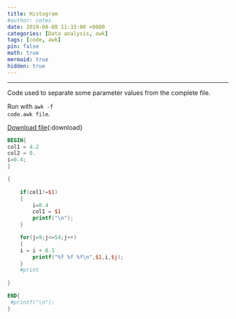 ```yaml
---
title: Histogram
#author: cotes
date: 2019-08-08 11:33:00 +0800
categories: [Data analysis, awk]
tags: [code, awk]
pin: false
math: true
mermaid: true
hidden: true
---
```



<hr>

Code used to separate some parameter values from the complete file.

Run with <code class="language-plaintext highlighter-rouge">awk -f code.awk file</code>.

[Download file](/files/scripts/data_analysis/histogram.awk){:download}

```awk
BEGIN{
col1 = 4.2
col2 = 0.
i=0.4;
}

{
	
	if(col1!=$1)
	{
		i=0.4
		col1 = $1
		printf("\n");	
	}

 	for(j=9;j<=54;j++)
	{
	i = i + 0.1
		printf("%f %f %f\n",$1,i,$j);
	} 
	#print
	
}

END{
 #printf("\n");
}
```
